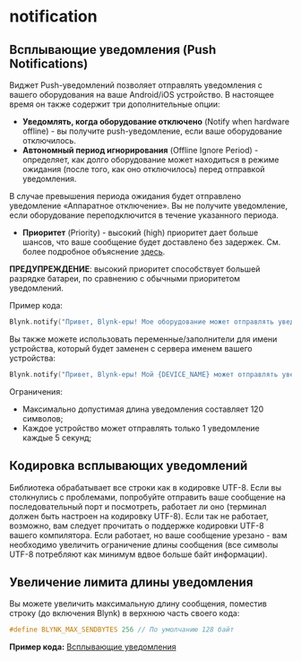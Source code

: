 # notification

## Всплывающие уведомления \(Push Notifications\)

Виджет Push-уведомлений позволяет отправлять уведомления с вашего оборудования на ваше Android/iOS устройство. В настоящее время он также содержит три дополнительные опции:

* **Уведомлять, когда оборудование отключено** \(Notify when hardware offline\) - вы получите push-уведомление, если ваше оборудование отключилось.
* **Автономный период игнорирования** \(Offline Ignore Period\) - определяет, как долго оборудование может находиться в режиме ожидания \(после того, как оно отключилось\) перед отправкой уведомления.

В случае превышения периода ожидания будет отправлено уведомление «Аппаратное отключение». Вы не получите уведомление, если оборудование переподключится в течение указанного периода.

* **Приоритет** \(Priority\) - высокий \(high\) приоритет дает больше шансов, что ваше сообщение будет доставлено без задержек. См. более подробное объяснение [здесь](https://firebase.google.com/docs/cloud-messaging/concept-options#setting-the-priority-of-a-message).

**ПРЕДУПРЕЖДЕНИЕ**: высокий приоритет способствует большей разрядке батареи, по сравнению с обычными приоритетом уведомлений.

Пример кода:

```cpp
Blynk.notify("Привет, Blynk-еры! Мое оборудование может отправлять уведомления!");
```

Вы также можете использовать переменные/заполнители для имени устройства, который будет заменен с сервера именем вашего устройства:

```cpp
Blynk.notify("Привет, Blynk-еры! Мой {DEVICE_NAME} может отправлять уведомления!");
```

Ограничения:

* Максимально допустимая длина уведомления составляет 120 символов;
* Каждое устройство может отправлять только 1 уведомление каждые 5 секунд;

## Кодировка всплывающих уведомлений

Библиотека обрабатывает все строки как в кодировке UTF-8. Если вы столкнулись с проблемами, попробуйте отправить ваше сообщение на последовательный порт и посмотреть, работает ли оно \(терминал должен быть настроен на кодировку UTF-8\). Если так не работает, возможно, вам следует прочитать о поддержке кодировки UTF-8 вашего компилятора. Если работает, но ваше сообщение урезано - вам необходимо увеличить ограничение длины сообщения \(все символы UTF-8 потребляют как минимум вдвое больше байт информации\).

## Увеличение лимита длины уведомления

Вы можете увеличить максимальную длину сообщения, поместив строку \(до включения Blynk\) в верхнюю часть своего кода:

```cpp
#define BLYNK_MAX_SENDBYTES 256 // По умолчанию 128 байт
```

**Пример кода:** [Всплывающие уведомления](https://github.com/blynkkk/blynk-library/blob/master/examples/Widgets/PushNotification/PushNotification_Button/PushNotification_Button.ino)


